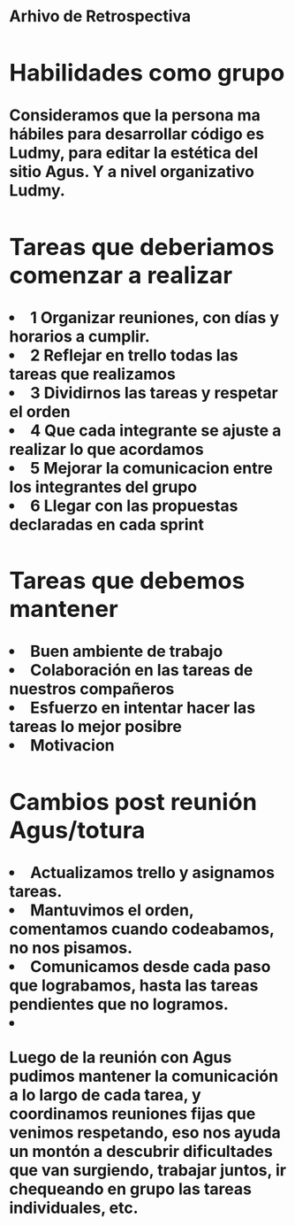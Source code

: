 <h1> Arhivo de Retrospectiva <h1>
  <section>
    <h2>
      Habilidades como grupo
    </h2>
  <p>
    Consideramos que la persona ma hábiles para desarrollar <strong>código</strong> es Ludmy,
    para editar la <strong>estética</strong> del sitio Agus. Y a nivel <strong>organizativo</strong> Ludmy.
  </p>
    </section>
  <section>
    <h2>
      Tareas que deberiamos comenzar a realizar
    </h2>
    <p>
      <li>1 Organizar reuniones, con días y horarios a cumplir.</li>
      <li>2 Reflejar en trello todas las tareas que realizamos</li>
      <li>3 Dividirnos las tareas y respetar el orden</li>
      <li>4 Que cada integrante se ajuste a realizar lo que acordamos</li>
      <li>5 Mejorar la comunicacion entre los integrantes del grupo</li>
      <li>6 Llegar con las propuestas declaradas en cada sprint</li>
    </p>
  </section>
  <section>
    <h2>Tareas que debemos mantener </h2>
  <p>
    <li>Buen ambiente de trabajo</li>
    <li>Colaboración en las tareas de nuestros compañeros</li>
    <li>Esfuerzo en intentar hacer las tareas lo mejor posibre</li>
    <li>Motivacion</li>
  </p>
  </section>
  <section>
  <h2>Cambios post reunión Agus/totura</h2>
  <li>Actualizamos trello y asignamos tareas.</li>
  <li>Mantuvimos el orden, comentamos cuando codeabamos, no nos pisamos.</li>
  <li>Comunicamos desde cada paso que lograbamos, hasta las tareas pendientes que no logramos.<li>
   <p>
   Luego de la reunión con Agus pudimos mantener la comunicación a lo largo de cada tarea, y coordinamos reuniones fijas que venimos respetando, eso nos ayuda un montón a descubrir dificultades que van surgiendo, trabajar juntos, ir chequeando en grupo las tareas individuales, etc.
  </p>
  </section>



